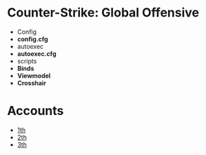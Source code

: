 # Counter-Strike: Global Offensive
* Config
* **config.cfg**
* autoexec
* **autoexec.cfg**
* scripts
* **Binds**
* **Viewmodel**
* **Crosshair**

# Accounts
* [1th](http://steamcommunity.com/id/trankx)
* [2th](http://steamcommunity.com/id/linuxCSGO)
* [3th](http://steamcommunity.com/id/hiichbinnico)
